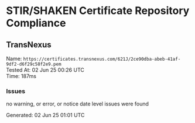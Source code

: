 # STIR/SHAKEN Certificate Repository Compliance

## TransNexus

Name: `https://certificates.transnexus.com/621J/2ce90dba-abeb-41af-9df2-d6f29c58f2e9.pem`\
Tested At: 02 Jun 25 00:26 UTC\
Time: 187ms

### Issues

no warning, or error, or notice date level issues were found

Generated: 02 Jun 25 01:01 UTC